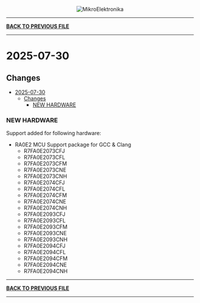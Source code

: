 <p align="center">
  <img src="http://www.mikroe.com/img/designs/beta/logo_small.png?raw=true" alt="MikroElektronika"/>
</p>

---

**[BACK TO PREVIOUS FILE](../changelog.md)**

---

# 2025-07-30

## Changes

- [2025-07-30](#2025-07-30)
  - [Changes](#changes)
    - [NEW HARDWARE](#new-hardware)

### NEW HARDWARE

Support added for following hardware:

+ RA0E2 MCU Support package for GCC & Clang
  + R7FA0E2073CFJ
  + R7FA0E2073CFL
  + R7FA0E2073CFM
  + R7FA0E2073CNE
  + R7FA0E2073CNH
  + R7FA0E2074CFJ
  + R7FA0E2074CFL
  + R7FA0E2074CFM
  + R7FA0E2074CNE
  + R7FA0E2074CNH
  + R7FA0E2093CFJ
  + R7FA0E2093CFL
  + R7FA0E2093CFM
  + R7FA0E2093CNE
  + R7FA0E2093CNH
  + R7FA0E2094CFJ
  + R7FA0E2094CFL
  + R7FA0E2094CFM
  + R7FA0E2094CNE
  + R7FA0E2094CNH

---

**[BACK TO PREVIOUS FILE](../changelog.md)**

---

